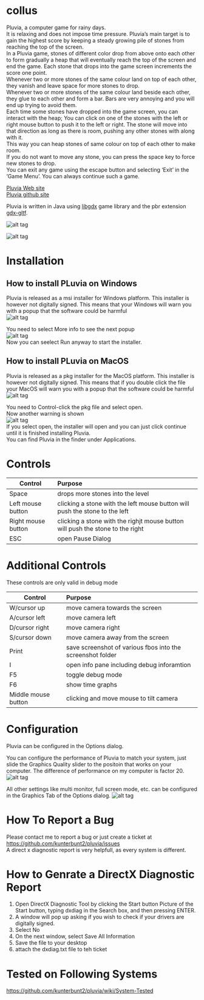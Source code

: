 # collus

Pluvia, a computer game for rainy days.  
It is relaxing and does not impose time pressure.
Pluvia’s main target is to gain the highest score by keeping a steady growing pile of stones from reaching the top of
the screen.  
In a Pluvia game, stones of different color drop from above onto each other to form gradually a heap that will
eventually reach the top of the screen and end the game. Each stone that drops into the game screen increments the score
one point.  
Whenever two or more stones of the same colour land on top of each other, they vanish and leave space for more stones to
drop.  
Whenever two or more stones of the same colour land beside each other, they glue to each other and form a bar. Bars are
very annoying and you will end up trying to avoid them.  
Each time some stones have dropped into the game screen, you can interact with the heap; You can click on one of the
stones with the left or right mouse button to push it to the left or right. The stone will move into that direction as
long as there is room, pushing any other stones with along with it.  
This way you can heap stones of same colour on top of each other to make room.  
If you do not want to move any stone, you can press the space key to force new stones to drop.  
You can exit any game using the escape button and selecting ‘Exit’ in the ‘Game Menu’. You can always continue such a
game.

[Pluvia Web site](https://pluvia.bushnaq.de/)  
[Pluvia github site](https://github.com/kunterbunt2/pluvia)

Pluvia is written in Java using
[libgdx]( https://libgdx.com/) game library and the pbr extension [gdx-gltf]( https://github.com/mgsx-dev/gdx-gltf).

![alt tag](https://pluvia.bushnaq.de/wp-content/uploads/2022/05/pluvia-marble-1.png)

![alt tag](https://pluvia.bushnaq.de/wp-content/uploads/2022/05/pluvia-1.png)

# Installation

## How to install PLuvia on Windows

Pluvia is released as a msi installer for Windows platform. This installer is however not digitally signed. This means
that your Windows will warn you with a popup that the software could be harmful  
![alt tag](https://pluvia.bushnaq.de/wp-content/uploads/2022/06/windows-protected-your-pc-1.png)

You need to select More info to see the next popup  
![alt tag](https://pluvia.bushnaq.de/wp-content/uploads/2022/06/windows-protected-your-pc-2.png)  
Now you can seelect Run anyway to start the installer.

## How to install PLuvia on MacOS

Pluvia is released as a pkg installer for the MacOS platform. This installer is however not digitally signed. This means
that if you double click the file your MacOS will warn you with a popup that the software could be harmful  
![alt tag](https://pluvia.bushnaq.de/wp-content/uploads/2022/06/macos-cannot-be-opened.png)

You need to Control-click the pkg file and select open.  
Now another warning is shown  
![alt tag](https://pluvia.bushnaq.de/wp-content/uploads/2022/06/macos-cannot-verify-the-developer.png)  
If you select open, the installer will open and you can just click continue until it is finished installing Pluvia.  
You can find Pluvia in the finder under Applications.

# Controls

| Control            | Purpose                                                                        |
|--------------------|:-------------------------------------------------------------------------------|
| Space              | drops more stones into the level                                               |
| Left mouse button  | clicking a stone with the left mouse button will push the stone to the left    |
| Right mouse button | clicking a stone with the righjt mouse button will push the stone to the right |
| ESC                | open Pause Dialog                                                              |

# Additional Controls

These controls are only valid in debug mode

| Control             | Purpose                                                    |
|---------------------|:-----------------------------------------------------------|
| W/cursor up         | move camera towards the screen                             |
| A/cursor left       | move camera left                                           |
| D/cursor right      | move camera right                                          |
| S/cursor down       | move camera away from the screen                           |
| Print               | save screenshot of various fbos into the screenshot folder |
| I                   | open info pane including debug inforamtion                 |
| F5                  | toggle debug mode                                          |
| F6                  | show time graphs                                           |
| Middle mouse button | clicking and move mouse to tilt camera                     |

# Configuration

Pluvia can be configured in the Options dialog.

You can configure the performance of Pluvia to match your system, just slide the Graphics Quality slider to the positoin
that works on your computer. The difference of performance on my computer is factor 20.
![alt tag](https://pluvia.bushnaq.de/wp-content/uploads/2022/06/pluvia-options-1.png)

All other settings like multi monitor, full screen mode, etc. can be configured in the Graphics Tab of the Options
dialog.
![alt tag](https://pluvia.bushnaq.de/wp-content/uploads/2022/06/pluvia-options-2.png)

# How To Report a Bug

Please contact me to report a bug or just create a ticket at https://github.com/kunterbunt2/pluvia/issues  
A direct x diagnostic report is very helpfull, as every system is different.

# How to Genrate a DirectX Diagnostic Report

1. Open DirectX Diagnostic Tool by clicking the Start button Picture of the Start button, typing dxdiag in the Search
   box, and then pressing ENTER.
2. A window will pop up asking if you wish to check if your drivers are digitally signed.
3. Select No
4. On the next window, select Save All Information
5. Save the file to your desktop
6. attach the dxdiag.txt file to teh ticket

# Tested on Following Systems

https://github.com/kunterbunt2/pluvia/wiki/System-Tested
